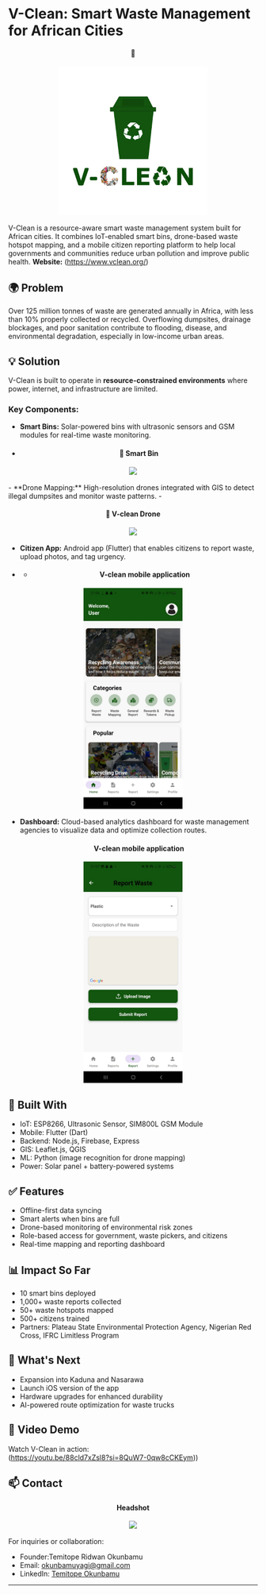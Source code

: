 # V-Clean: Smart Waste Management for African Cities
<h4 align="center">🔧</h4>
<p align="center">
  <img src="image/V Clean Logo 1.png" width="300"/>
</p>


V-Clean is a resource-aware smart waste management system built for African cities. It combines IoT-enabled smart bins, drone-based waste hotspot mapping, and a mobile citizen reporting platform to help local governments and communities reduce urban pollution and improve public health.
**Website:** (https://www.vclean.org/)  

## 🌍 Problem

Over 125 million tonnes of waste are generated annually in Africa, with less than 10% properly collected or recycled. Overflowing dumpsites, drainage blockages, and poor sanitation contribute to flooding, disease, and environmental degradation, especially in low-income urban areas.

## 💡 Solution

V-Clean is built to operate in **resource-constrained environments** where power, internet, and infrastructure are limited.

### Key Components:
- **Smart Bins:** Solar-powered bins with ultrasonic sensors and GSM modules for real-time waste monitoring.

- <h4 align="center">🔧 Smart Bin</h4>
<p align="center">
  <img src="image/NES00146.JPG" width="300"/>
</p>
- **Drone Mapping:** High-resolution drones integrated with GIS to detect illegal dumpsites and monitor waste patterns.
- <h4 align="center">🔧 V-clean Drone</h4>
<p align="center">
  <img src="Copy of NES00195.JPG" width="300"/>
</p>

- **Citizen App:** Android app (Flutter) that enables citizens to report waste, upload photos, and tag urgency.
- - <h4 align="center"> V-clean mobile application </h4>
<p align="center">
  <img src="image/vclean mobile application 3.jpg" width="200"/>
</p>
  
- **Dashboard:** Cloud-based analytics dashboard for waste management agencies to visualize data and optimize collection routes.
   <h4 align="center"> V-clean mobile application</h4>
<p align="center">
   <img src="image/vclean mobile application 2.jpg" width="200"/>
</p>
  

## 🔧 Built With

- IoT: ESP8266, Ultrasonic Sensor, SIM800L GSM Module
- Mobile: Flutter (Dart)
- Backend: Node.js, Firebase, Express
- GIS: Leaflet.js, QGIS
- ML: Python (image recognition for drone mapping)
- Power: Solar panel + battery-powered systems

## ✅ Features

- Offline-first data syncing
- Smart alerts when bins are full
- Drone-based monitoring of environmental risk zones
- Role-based access for government, waste pickers, and citizens
- Real-time mapping and reporting dashboard

## 📊 Impact So Far

- 10 smart bins deployed  
- 1,000+ waste reports collected  
- 50+ waste hotspots mapped  
- 500+ citizens trained  
- Partners: Plateau State Environmental Protection Agency, Nigerian Red Cross, IFRC Limitless Program

## 🚀 What's Next

- Expansion into Kaduna and Nasarawa
- Launch iOS version of the app
- Hardware upgrades for enhanced durability
- AI-powered route optimization for waste trucks

## 🎥 Video Demo

Watch V-Clean in action:  
(https://youtu.be/88cld7xZsl8?si=8QuW7-0qw8cCKEym))


## 📫 Contact


   <h4 align="center">Headshot</h4>
<p align="center">
   <img src="image/headshot.JPG" width="200"/>
</p>


For inquiries or collaboration:
- Founder:Temitope Ridwan Okunbamu
- Email: okunbamuyagi@gmail.com
- LinkedIn: [Temitope Okunbamu](https://www.linkedin.com/in/okunbamu-temitope-122a37226/)

---

